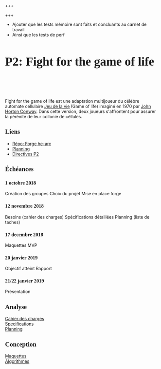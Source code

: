 +++

+++
* <st c="r">Ajouter que les tests mémoire sont faits et concluants au carnet de travail</st>
* <st c="r">Ainsi que les tests de perf</st>

<style scoped>
@font-face {
    font-family: "PressStart"; 
    src: url('../PressStart2P.ttf');
}
h1 {
    padding-bottom: 40px;
    font-size: 40px !important;
}
h1, h2, h3, h4, h5 {
    font-family: "PressStart" !important;
}
</style>

# P2: Fight for the game of life

<br>

Fight for the game of life est une adaptation multijoueur du célèbre automate céllulaire [Jeu de la vie](https://fr.wikipedia.org/wiki/Jeu_de_la_vie) (Game of life) imaginé en 1970 par [John Horton Conway](https://fr.wikipedia.org/wiki/John_Horton_Conway). Dans cette version, deux joueurs s'affrontent pour assurer la pérénité de leur collonie de céllules.

<Team/>


## Liens

* [Répo: Forge he-arc](https://forge.ing.he-arc.ch/gitlab/inf/1819/p2-qt/h-gameoflife)
* [Planning](https://live.ganttlab.org/?l=project)
* [Directives P2](https://forge.ing.he-arc.ch/gitlab/dgr/Ressources/wikis/directives-p2)

## Échéances

### 1 octobre 2018
<Check state="true">Création des groupes</Check>
<Check state="true">Choix du projet</Check>
<Check state="true">Mise en place forge</Check>

### 12 novembre 2018
<Check state="true">Besoins (cahier des charges)</Check>
<Check state="true">Spécifications détaillées</Check>
<Check state="true">Planning (liste de taches)</Check>

### 17 decembre 2018
<Check state="true">Maquettes </Check>
<Check state="true">MVP</Check>

### 20 janvier 2019
<Check state="false">Objectif atteint</Check>
<Check state="false">Rapport</Check>

### 21/22 janvier 2019
<Check state="false">Présentation</Check>


## Analyse
[Cahier des charges](/projets/p2/01_cahier_des_charges.html)
<br>
[Specifications](/projets/p2/02_specifications.html)
<br>
[Planning](/projets/p2/03_planning.html)
<br>


## Conception

[Maquettes](/projets/p2/04_maquettes.html)
<br>
[Algorithmes](/projets/p2/05_algos.html)